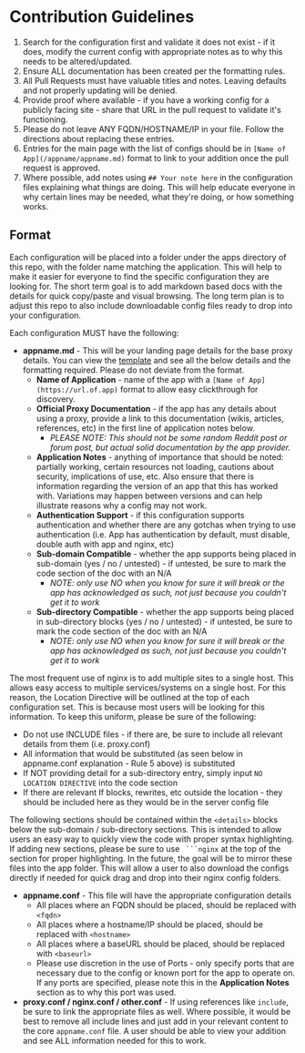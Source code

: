 # Contribution Guidelines
1. Search for the configuration first and validate it does not exist - if it does, modify the current config with appropriate notes as to why this needs to be altered/updated.
2. Ensure ALL documentation has been created per the formatting rules.
3. All Pull Requests must have valuable titles and notes. Leaving defaults and not properly updating will be denied.
4. Provide proof where available - if you have a working config for a publicly facing site - share that URL in the pull request to validate it's functioning.
5. Please do not leave ANY FQDN/HOSTNAME/IP in your file. Follow the directions about replacing these entries.
6. Entries for the main page with the list of configs should be in `[Name of App](/appname/appname.md)` format to link to your addition once the pull request is approved.
7. Where possible, add notes using `## Your note here` in the configuration files explaining what things are doing. This will help educate everyone in why certain lines may be needed, what they're doing, or how something works.

## Format
Each configuration will be placed into a folder under the apps directory of this repo, with the folder name matching the application. This will help to make it easier for everyone to find the specific configuration they are looking for. The short term goal is to add markdown based docs with the details for quick copy/paste and visual browsing. The long term plan is to adjust this repo to also include downloadable config files ready to drop into your configuration.

Each configuration MUST have the following:
- **appname.md** - This will be your landing page details for the base proxy details. You can view the [template](/-template-/appname.md) and see all the below details and the formatting required. Please do not deviate from the format.
  - **Name of Application** - name of the app with a `[Name of App](https://url.of.app)` format to allow easy clickthrough for discovery.
  - **Official Proxy Documentation** - if the app has any details about using a proxy, provide a link to this documentation (wikis, articles, references, etc) in the first line of application notes below.
    - *PLEASE NOTE: This should not be some random Reddit post or forum post, but actual solid documentation by the app provider.*
  - **Application Notes** - anything of importance that should be noted: partially working, certain resources not loading, cautions about security, implications of use, etc. Also ensure that there is information regarding the version of an app that this has worked with. Variations may happen between versions and can help illustrate reasons why a config may not work.
  - **Authentication Support** - if this configuration supports authentication and whether there are any gotchas when trying to use authentication (i.e. App has authentication by default, must disable, double auth with app and nginx, etc)
  - **Sub-domain Compatible** - whether the app supports being placed in sub-domain (yes / no / untested) - if untested, be sure to mark the code section of the doc with an N/A
    - *NOTE: only use NO when you know for sure it will break or the app has acknowledged as such, not just because you couldn't get it to work*
  - **Sub-directory Compatible** - whether the app supports being placed in sub-directory blocks (yes / no / untested) - if untested, be sure to mark the code section of the doc with an N/A
    - *NOTE: only use NO when you know for sure it will break or the app has acknowledged as such, not just because you couldn't get it to work*

The most frequent use of nginx is to add multiple sites to a single host. This allows easy access to multiple services/systems on a single host. For this reason, the Location Directive will be outlined at the top of each configuration set. This is because most users will be looking for this information. To keep this uniform, please be sure of the following:
- Do not use INCLUDE files - if there are, be sure to include all relevant details from them (i.e. proxy.conf)
- All information that would be substituted (as seen below in appname.conf explanation - Rule 5 above) is substituted
- If NOT providing detail for a sub-directory entry, simply input `NO LOCATION DIRECTIVE` into the code section
- If there are relevant If blocks, rewrites, etc outside the location - they should be included here as they would be in the server config file

The following sections should be contained within the `<details>` blocks below the sub-domain / sub-directory sections. This is intended to allow users an easy way to quickly view the code with proper syntax highlighting. If adding new sections, please be sure to use ` ```nginx` at the top of the section for proper highlighting. In the future, the goal will be to mirror these files into the app folder. This will allow a user to also download the configs directly if needed for quick drag and drop into their nginx config folders.

- **appname.conf** - This file will have the appropriate configuration details
  - All places where an FQDN should be placed, should be replaced with `<fqdn>`
  - All places where a hostname/IP should be placed, should be replaced with `<hostname>`
  - All places where a baseURL should be placed, should be replaced with `<baseurl>`
  - Please use discretion in the use of Ports - only specify ports that are necessary due to the config or known port for the app to operate on. If any ports are specified, please note this in the **Application Notes** section as to why this port was used.
- **proxy.conf / nginx.conf / other.conf** - If using references like `include`, be sure to link the appropriate files as well. Where possible, it would be best to remove all include lines and just add in your relevant content to the core `appname.conf` file. A user should be able to view your addition and see ALL information needed for this to work.
